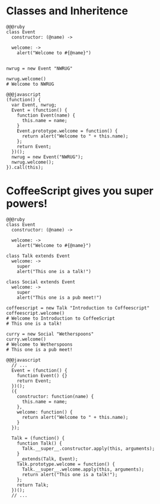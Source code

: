 <!SLIDE>

# Classes and Inheritence

<!SLIDE>

    @@@ruby
    class Event
      constructor: (@name) ->

      welcome: ->
        alert("Welcome to #{@name}")


    nwrug = new Event "NWRUG"

    nwrug.welcome() 
    # Welcome to NWRUG

<!SLIDE>

    @@@javascript
    (function() {
      var Event, nwrug;
      Event = (function() {
        function Event(name) {
          this.name = name;
        }
        Event.prototype.welcome = function() {
          return alert("Welcome to " + this.name);
        };
        return Event;
      })();
      nwrug = new Event("NWRUG");
      nwrug.welcome();
    }).call(this);

<!SLIDE>

# CoffeeScript gives you super powers!

<!SLIDE smaller>

    @@@ruby
    class Event
      constructor: (@name) ->

      welcome: ->
        alert("Welcome to #{@name}")

    class Talk extends Event
      welcome: ->
        super
        alert("This one is a talk!")

    class Social extends Event
      welcome: ->
        super
        alert("This one is a pub meet!")

    coffeescript = new Talk "Introduction to Coffeescript"
    coffeescript.welcome()
    # Welcome to Introduction to CoffeeScript
    # This one is a talk!

    curry = new Social "Wetherspoons"
    curry.welcome()
    # Welcome to Wetherspoons
    # This one is a pub meet!

<!SLIDE smaller>

    @@@javascript
      // ...
      Event = (function() {
        function Event() {}
        return Event;
      })();
      ({
        constructor: function(name) {
          this.name = name;
        },
        welcome: function() {
          return alert("Welcome to " + this.name);
        }
      });

      Talk = (function() {
        function Talk() {
          Talk.__super__.constructor.apply(this, arguments);
        }
        __extends(Talk, Event);
        Talk.prototype.welcome = function() {
          Talk.__super__.welcome.apply(this, arguments);
          return alert("This one is a talk!");
        };
        return Talk;
      })();
      // ...


